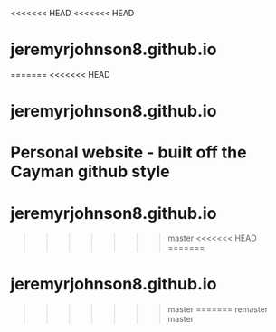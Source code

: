 <<<<<<< HEAD
<<<<<<< HEAD
# jeremyrjohnson8.github.io
=======
<<<<<<< HEAD
# jeremyrjohnson8.github.io
Personal website - built off the Cayman github style 
=======
# jeremyrjohnson8.github.io
>>>>>>> master
<<<<<<< HEAD
=======
# jeremyrjohnson8.github.io
>>>>>>> master
=======
>>>>>>> remaster
>>>>>>> master

